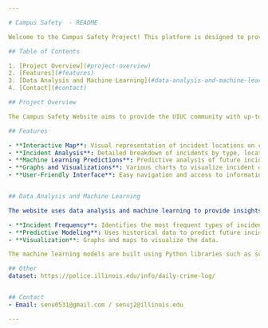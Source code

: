 ```yaml
---

# Campus Safety  - README

Welcome to the Campus Safety Project! This platform is designed to provide detailed and timely information about campus safety incidents to the UIUC community. This README file will guide you through the setup, features, and usage of the website.

## Table of Contents

1. [Project Overview](#project-overview)
2. [Features](#features)
3. [Data Analysis and Machine Learning](#data-analysis-and-machine-learning)
4. [Contact](#contact)

## Project Overview

The Campus Safety Website aims to provide the UIUC community with up-to-date information about safety incidents on campus. By analyzing historical data, the website helps users understand trends and patterns in campus safety incidents. The website includes interactive maps, visualizations, and machine learning models to predict and analyze safety incidents.

## Features

- **Interactive Map**: Visual representation of incident locations on campus.
- **Incident Analysis**: Detailed breakdown of incidents by type, location, time, etc.
- **Machine Learning Predictions**: Predictive analysis of future incidents based on historical data.
- **Graphs and Visualizations**: Various charts to visualize incident data.
- **User-Friendly Interface**: Easy navigation and access to information.


## Data Analysis and Machine Learning

The website uses data analysis and machine learning to provide insights into campus safety. The analysis includes:

- **Incident Frequency**: Identifies the most frequent types of incidents, times, and locations.
- **Predictive Modeling**: Uses historical data to predict future incidents.
- **Visualization**: Graphs and maps to visualize the data.

The machine learning models are built using Python libraries such as scikit-learn and TensorFlow.

## Other
dataset: https://police.illinois.edu/info/daily-crime-log/


## Contact
- Email: senu0531@gmail.com / senuj2@illinois.edu

---
```


